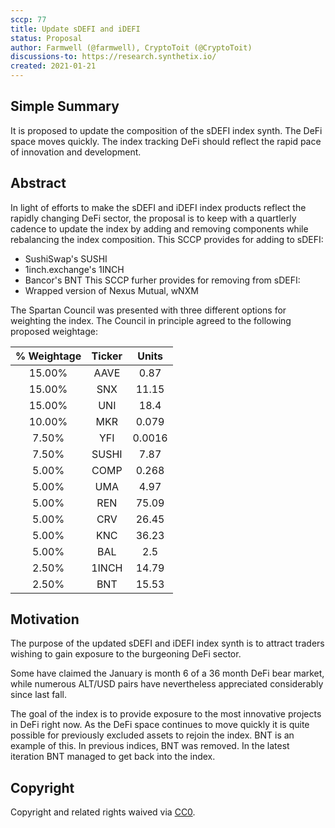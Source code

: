 ```yaml
---
sccp: 77
title: Update sDEFI and iDEFI
status: Proposal
author: Farmwell (@farmwell), CryptoToit (@CryptoToit)
discussions-to: https://research.synthetix.io/
created: 2021-01-21
---
```


<!--You can leave these HTML comments in your merged SIP and delete the visible duplicate text guides, they will not appear and may be helpful to refer to if you edit it again. This is the suggested template for new SCCPs. Note that an SCCP number will be assigned by an editor. When opening a pull request to submit your SCCP, please use an abbreviated title in the filename, `sccp-draft_title_abbrev.md`. The title should be 44 characters or less.-->

## Simple Summary
<!--"If you can't explain it simply, you don't understand it well enough." Provide a simplified and layman-accessible explanation of the SCCP.-->
It is proposed to update the composition of the sDEFI index synth. The DeFi space moves quickly. The index tracking DeFi should reflect the rapid pace of innovation and development.

## Abstract
<!--A short (~200 word) description of the variable change proposed.-->
In light of efforts to make the sDEFI and iDEFI index products reflect the rapidly changing DeFi sector, the proposal is to keep with a quartlerly cadence to update the index by adding and removing components while rebalancing the index composition.
This SCCP provides for adding to sDEFI:
  * SushiSwap's SUSHI
  * 1inch.exchange's 1INCH
  * Bancor's BNT
This SCCP furher provides for removing from sDEFI:
  * Wrapped version of Nexus Mutual, wNXM

The Spartan Council was presented with three different options for weighting the index. 
The Council in principle agreed to the following proposed weightage: 


| % Weightage  |  Ticker  |  Units |
|:------------:|:--------:|:------:|
|    15.00%    |   AAVE   |  0.87  |
|    15.00%    |    SNX   |  11.15 |
|    15.00%    |    UNI   |  18.4  |
|    10.00%    |    MKR   |  0.079 |
|     7.50%    |    YFI   | 0.0016 |
|     7.50%    |   SUSHI  |  7.87  |
|     5.00%    |   COMP   |  0.268 |
|     5.00%    |    UMA   |  4.97  |
|     5.00%    |    REN   |  75.09 |
|     5.00%    |    CRV   |  26.45 |
|     5.00%    |    KNC   |  36.23 |
|     5.00%    |    BAL   |   2.5  |
|     2.50%    |   1INCH  |  14.79 |
|     2.50%    |    BNT   |  15.53 | 
  
  
## Motivation
<!--The motivation is critical for SCCPs that want to update variables within Synthetix. It should clearly explain why the existing variable is not incentive aligned. SCCP submissions without sufficient motivation may be rejected outright.-->
The purpose of the updated sDEFI and iDEFI index synth is to attract traders wishing to gain exposure to the burgeoning DeFi sector.

Some have claimed the January is month 6 of a 36 month DeFi bear market, while numerous ALT/USD pairs have nevertheless appreciated considerably since last fall.

The goal of the index is to provide exposure to the most innovative projects in DeFi right now. As the DeFi space continues to move quickly it is quite possible for previously excluded assets to rejoin the index. 
BNT is an example of this. In previous indices, BNT was removed. In the latest iteration BNT managed to get back into the index. 

## Copyright
Copyright and related rights waived via [CC0](https://creativecommons.org/publicdomain/zero/1.0/).
 
